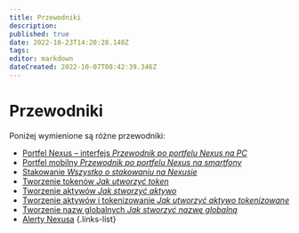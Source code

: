 ```yaml
---
title: Przewodniki
description: 
published: true
date: 2022-10-23T14:20:28.148Z
tags: 
editor: markdown
dateCreated: 2022-10-07T08:42:39.346Z
---
```


# Przewodniki
Poniżej wymienione są różne przewodniki:

- [Portfel Nexus – interfejs *Przewodnik po portfelu Nexus na PC*](/pl/guides/interface)
- [Portfel mobilny *Przewodnik po portfelu Nexus na smartfony*](/pl/guides/mobile-wallet)
- [Stakowanie *Wszystko o stakowaniu na Nexusie*](/pl/guides/staking)
- [Tworzenie tokenów *Jak utworzyć token*](/pl/guides/create-token)
- [Tworzenie aktywów *Jak stworzyć aktywo*](/pl/guides/create-asset)
- [Tworzenie aktywów i tokenizowanie *Jak utworzyć aktywo tokenizowane*](/pl/guides/create-tokenized-asset)
- [Tworzenie nazw globalnych *Jak stworzyć nazwę globalną*](/pl/guides/create-global-name)
- [Alerty Nexusa](/pl/guides/nexus-alerts)
{.links-list}